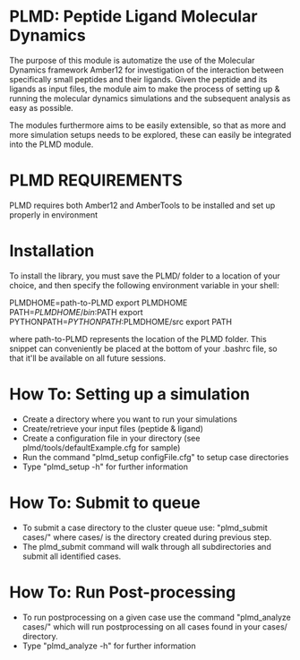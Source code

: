 PLMD: Peptide Ligand Molecular Dynamics
==============

The purpose of this module is automatize the use of the Molecular Dynamics 
framework Amber12 for investigation of the interaction between specifically 
small peptides and their ligands. Given the peptide and its ligands as input 
files, the module aim to make the process of setting up & running the molecular 
dynamics simulations and the subsequent analysis as easy as possible.

The modules furthermore aims to be easily extensible, so that as more and more 
simulation setups needs to be explored, these can easily be integrated into the
PLMD module. 

PLMD REQUIREMENTS
====================

PLMD requires both Amber12 and AmberTools to be installed and set up properly in 
environment


Installation
============================

To install the library, you must save the PLMD/ folder to a location of your 
choice, and then specify the following environment variable in your shell:

PLMDHOME=path-to-PLMD
export PLMDHOME
PATH=$PLMDHOME/bin:$PATH
export PYTHONPATH=$PYTHONPATH:$PLMDHOME/src
export PATH

where path-to-PLMD represents the location of the PLMD folder. This 
snippet can conveniently be placed at the bottom of your .bashrc file, so that
it'll be available on all future sessions.

How To: Setting up a simulation
=============================

* Create a directory where you want to run your simulations
* Create/retrieve your input files (peptide & ligand)
* Create a configuration file in your directory (see plmd/tools/defaultExample.cfg for sample)
* Run the command "plmd_setup configFile.cfg" to setup case directories
* Type "plmd_setup -h" for further information

How To: Submit to queue
=============================================

* To submit a case directory to the cluster queue use: "plmd_submit cases/" where cases/ is the directory created during previous step.
* The plmd_submit command will walk through all subdirectories and submit all identified cases.

How To: Run Post-processing
===========================

* To run postprocessing on a given case use the command "plmd_analyze cases/" which will run postprocessing on all cases found in your cases/ directory.
* Type "plmd_analyze -h" for further information


